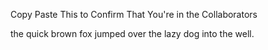 Copy Paste This to Confirm That You're in the Collaborators

the quick brown fox jumped over the lazy dog into the well.
